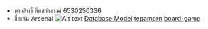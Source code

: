 - กายสิทธิ์ ลิ้มสว่างวงศ์ 6530250336
- ชื่อเล่น Arsenal
  ![Alt text ](417748.jpeg)
[Database Model](database-model.md) 
[tepamorn](https://tepamorn.github.io) 
[board-game](board-game.md)
